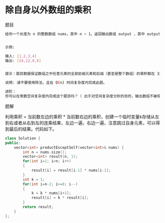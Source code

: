 # 除自身以外数组的乘积

题目

```bash
给你一个长度为 n 的整数数组 nums，其中 n > 1，返回输出数组 output ，其中 output[i] 等于 nums 中除 nums[i] 之外其余各元素的乘积。


示例:

输入: [1,2,3,4]
输出: [24,12,8,6]


提示：题目数据保证数组之中任意元素的全部前缀元素和后缀（甚至是整个数组）的乘积都在 32 位整数范围内。

说明: 请不要使用除法，且在 O(n) 时间复杂度内完成此题。

进阶：
你可以在常数空间复杂度内完成这个题目吗？（ 出于对空间复杂度分析的目的，输出数组不被视为额外空间。）
```

题解

利用乘积 = 当前数左边的乘积 * 当前数右边的乘积，创建一个临时变量k存储从左到右或者从右到左的连乘结果，左边一遍，右边一遍，注意跳过自身元素，可以得到最后的结果。代码如下。

```C++
class Solution {
public:
    vector<int> productExceptSelf(vector<int>& nums) {
        int n = nums.size();
        vector<int> result(n, 1);
        for(int i=1; i<n; i++)
        {
            result[i] = result[i-1] * nums[i-1];
        }
        int k = 1;
        for(int i=n-2; i>=0; i--)
        {
            k = k * nums[i+1];
            result[i] = k * result[i];
        }
        return result;
    }
};
```
